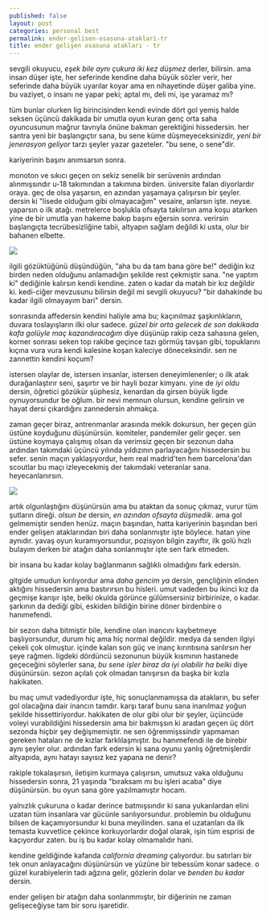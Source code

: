 ```yaml
---
published: false
layout: post
categories: personal best
permalink: ender-gelisen-osasuna-ataklari-tr
title: ender gelişen osasuna atakları - tr
---
```

sevgili okuyucu, _eşek bile aynı çukura iki kez düşmez_ derler, bilirsin. ama insan düşer işte, her seferinde kendine daha büyük sözler verir, her seferinde daha büyük uyarılar koyar ama en nihayetinde düşer galiba yine. bu vaziyet, o insanı ne yapar peki; aptal mı, deli mi, işe yaramaz mı? 

tüm bunlar olurken lig birincisinden kendi evinde dört gol yemiş halde seksen üçüncü dakikada bir umutla oyun kuran genç orta saha oyuncusunun mağrur tavrıyla önüne bakman gerektiğini hissedersin. her santra yeni bir başlangıçtır sana, bu sene küme düşmeyeceksinizdir, _yeni bir jenerasyon geliyor_ tarzı şeyler yazar gazeteler. "bu sene, o sene"dir.

kariyerinin başını anımsarsın sonra.

monoton ve sıkıcı geçen on sekiz senelik bir serüvenin ardından alınmışsındır u-18 takımından a takımına birden. üniversite falan diyorlardır oraya. geç de olsa yaşarsın, en azından yaşamaya çalışırsın bir şeyler. dersin ki "lisede olduğum gibi olmayacağım" vesaire, anlarsın işte. neyse. yaparsın o ilk atağı. metrelerce boşlukla ofsayta takılırsın ama koşu atarken yine de bir umutla yan hakeme bakıp başını eğersin sonra. verirsin başlangıçta tecrübesizliğine tabii, altyapın sağlam değildi ki usta, olur bir bahanen elbette. 

![]({{site.baseurl}}/images/egoa1.jpg)

ilgili gözüktüğünü düşündüğün, "aha bu da tam bana göre be!" dediğin kız birden neden olduğunu anlamadığın şekilde rest çekmiştir sana. "ne yaptım ki" dediğinle kalırsın kendi kendine. zaten o kadar da matah bir kız değildir ki. kedi-ciğer mevzusunu bilirsin değil mi sevgili okuyucu? "bir dahakinde bu kadar ilgili olmayayım bari" dersin.

sonrasında affedersin kendini haliyle ama bu; kaçınılmaz şaşkınlıkların, duvara toslayışların ilki olur sadece. _güzel bir orta gelecek de son dakikada kafa golüyle maç kazandıracağım_ diye düşünüp rakip ceza sahasına gelen, korner sonrası seken top rakibe geçince tazı görmüş tavşan gibi, topuklarını kıçına vura vura kendi kalesine koşan kaleciye döneceksindir. sen ne zannettin kendini koçum?

istersen olaylar de, istersen insanlar, istersen deneyimlenenler; o ilk atak durağanlaştırır seni, şaşırtır ve bir hayli bozar kimyanı. yine de _iyi oldu_ dersin, öğretici gözükür şüphesiz, kenardan da girsen büyük ligde oynuyorsundur be oğlum. bir nevi memnun olursun, kendine gelirsin ve hayat dersi çıkardığını zannedersin ahmakça.

zaman geçer biraz, antrenmanlar arasında mekik dokursun, her geçen gün üstüne koyduğunu düşünürsün. komiteler, pandemiler gelir geçer. sen üstüne koymaya çalışmış olsan da verimsiz geçen bir sezonun daha ardından takımdaki üçüncü yılında yıldızının parlayacağını hissedersin bu sefer.
senin maçın yaklaşıyordur, hem real madrid'ten hem barcelona'dan scoutlar bu maçı izleyecekmiş der takımdaki veteranlar sana. heyecanlanırsın.

![]({{site.baseurl}}/images/egoa2.jpg)

artık olgunlaştığını düşünürsün ama bu ataktan da sonuç çıkmaz, vurur tüm şutların direği. _olsun be_ dersin,  _en azından ofsayta düşmedik_. ama gol gelmemiştir senden henüz. maçın başından, hatta kariyerinin başından beri ender gelişen ataklarından biri daha sonlanmıştır işte böylece. hatan yine aynıdır. yavaş oyun kuramıyorsundur, pozisyon bilgin zayıftır, ilk golü hızlı bulayım derken bir atağın daha sonlanmıştır işte sen fark etmeden. 

bir insana bu kadar kolay bağlanmanın sağlıklı olmadığını fark edersin.

gitgide umudun kırılıyordur ama _daha gencim ya_ dersin, gençliğinin elinden aktığını hissedersin ama bastırırsın bu hisleri. umut vadeden bu ikinci kız da geçmişe karışır işte, belki okulda görünce gülümsersiniz birbirinize, o kadar. şarkının da dediği gibi, eskiden bildiğin birine döner birdenbire o hanımefendi. 

bir sezon daha bitmiştir bile, kendine olan inancını kaybetmeye başlıyorsundur, durum hiç ama hiç normal değildir. medya da senden ilgiyi çekeli çok olmuştur. içinde kalan son güç ve inanç kırıntısına sarılırsın her şeye rağmen. ligdeki dördüncü sezonunun büyük kısmının hastanede geçeceğini söylerler sana, _bu sene işler biraz da iyi olabilir ha belki_ diye düşünürsün. sezon açılalı çok olmadan tanışırsın da başka bir kızla hakikaten.

bu maç umut vadediyordur işte, hiç sonuçlanmamışsa da atakların, bu sefer gol olacağına dair inancın tamdır. karşı taraf bunu sana inanılmaz yoğun şekilde hissettiriyordur. hakikaten de olur gibi olur bir şeyler, üçüncüde voleyi vurabildiğini hissedersin ama bir bakmışsın ki aradan geçen üç dört sezonda hiçbir şey değişmemiştir. ne sen öğrenmişssindir yapmaman gereken hataları ne de kızlar farklılaşmıştır. bu hanımefendi ile de birebir aynı şeyler olur. ardından fark edersin ki sana oyunu yanlış öğretmişlerdir altyapıda, aynı hatayı sayısız kez yapana ne denir?

rakiple tokalaşırsın, iletişim kurmaya çalışırsın, umutsuz vaka olduğunu hissedersin sonra, 21 yaşında "bıraksam mı bu işleri acaba" diye düşünürsün. bu oyun sana göre yazılmamıştır hocam.

yalnızlık çukuruna o kadar derince batmışsındır ki sana yukarılardan elini uzatan tüm insanlara var gücünle sarılıyorsundur. problemin bu olduğunu bilsen de kaçamıyorsundur ki buna meyilinden. sana el uzatanları da ilk temasta kuvvetlice çekince korkuyorlardır doğal olarak, işin tüm esprisi de kaçıyordur zaten. bu iş bu kadar kolay olmamalıdır hani.

kendine geldiğinde kafanda _california dreaming_ çalıyordur. bu satırları bir tek onun anlayacağını düşünürsün ve yüzüne bir tebessüm konar sadece. o güzel kurabiyelerin tadı ağzına gelir, gözlerin dolar ve _benden bu kadar_ dersin. 

ender gelişen bir atağın daha sonlanmmıştır, bir diğerinin ne zaman gelişeceğiyse tam bir soru işaretidir.
